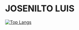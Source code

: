 # JOSENILTO LUIS

[![Top Langs](https://github-readme-stats.vercel.app/api/top-langs/?username=josenilto&hide=javascript,css,html)](https://github.com/josenilto/josenilto.github.io)
